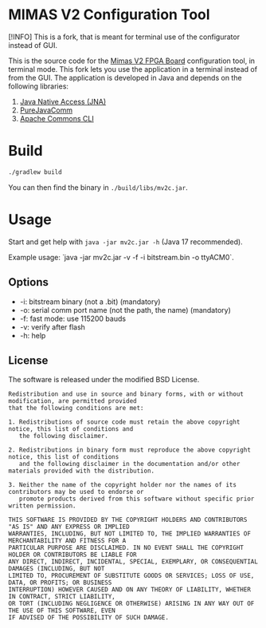 MIMAS V2 Configuration Tool
===========================

[!INFO]
This is a fork, that is meant for terminal use of the configurator instead of GUI.

This is the source code for the [Mimas V2 FPGA Board](https://numato.com/mimas-v2-spartan-6-fpga-development-board-with-ddr-sdram/) configuration tool, in terminal mode.
This fork lets you use the application in a terminal instead of from the GUI.
The application is developed in Java and depends on the following libraries:

1. [Java Native Access (JNA)](https://github.com/java-native-access/jna)
2. [PureJavaComm](https://github.com/nyholku/purejavacomm)
2. [Apache Commons CLI](https://commons.apache.org/proper/commons-cli/)

# Build

```bash
./gradlew build
```

You can then find the binary in `./build/libs/mv2c.jar`.

# Usage

Start and get help with `java -jar mv2c.jar -h` (Java 17 recommended).

Example usage: ̀ java -jar mv2c.jar -v -f -i bitstream.bin -o ttyACM0`.

## Options

- -i: bitstream binary (not a .bit) (mandatory)
- -o: serial comm port name (not the path, the name) (mandatory)
- -f: fast mode: use 115200 bauds
- -v: verify after flash
- -h: help

License
--------

The software is released under the modified BSD License.

```
Redistribution and use in source and binary forms, with or without modification, are permitted provided 
that the following conditions are met:

1. Redistributions of source code must retain the above copyright notice, this list of conditions and 
   the following disclaimer.

2. Redistributions in binary form must reproduce the above copyright notice, this list of conditions 
   and the following disclaimer in the documentation and/or other materials provided with the distribution.

3. Neither the name of the copyright holder nor the names of its contributors may be used to endorse or 
   promote products derived from this software without specific prior written permission.

THIS SOFTWARE IS PROVIDED BY THE COPYRIGHT HOLDERS AND CONTRIBUTORS "AS IS" AND ANY EXPRESS OR IMPLIED 
WARRANTIES, INCLUDING, BUT NOT LIMITED TO, THE IMPLIED WARRANTIES OF MERCHANTABILITY AND FITNESS FOR A 
PARTICULAR PURPOSE ARE DISCLAIMED. IN NO EVENT SHALL THE COPYRIGHT HOLDER OR CONTRIBUTORS BE LIABLE FOR 
ANY DIRECT, INDIRECT, INCIDENTAL, SPECIAL, EXEMPLARY, OR CONSEQUENTIAL DAMAGES (INCLUDING, BUT NOT 
LIMITED TO, PROCUREMENT OF SUBSTITUTE GOODS OR SERVICES; LOSS OF USE, DATA, OR PROFITS; OR BUSINESS 
INTERRUPTION) HOWEVER CAUSED AND ON ANY THEORY OF LIABILITY, WHETHER IN CONTRACT, STRICT LIABILITY, 
OR TORT (INCLUDING NEGLIGENCE OR OTHERWISE) ARISING IN ANY WAY OUT OF THE USE OF THIS SOFTWARE, EVEN 
IF ADVISED OF THE POSSIBILITY OF SUCH DAMAGE.
```
